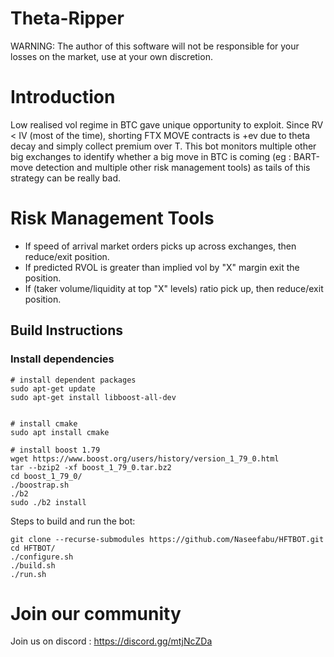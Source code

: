 # Theta-Ripper  

WARNING: The author of this software will not be responsible for your losses on the market, use at your own discretion.

# Introduction

Low realised vol regime in BTC gave unique opportunity to exploit. Since RV < IV (most of the time), shorting FTX MOVE contracts is +ev due to theta decay and simply collect premium over T. This bot monitors multiple other big exchanges to identify whether a big move in BTC is coming (eg : BART-move detection and multiple other risk management tools) as tails of this strategy can be really bad. 

# Risk Management Tools

* If speed of arrival market orders picks up across exchanges, then reduce/exit position. 
* If predicted RVOL is greater than implied vol by "X" margin exit the position.
* If (taker volume/liquidity at top "X" levels) ratio pick up, then reduce/exit position.


## Build Instructions

### Install dependencies

```
# install dependent packages
sudo apt-get update
sudo apt-get install libboost-all-dev


# install cmake
sudo apt install cmake

# install boost 1.79
wget https://www.boost.org/users/history/version_1_79_0.html
tar --bzip2 -xf boost_1_79_0.tar.bz2
cd boost_1_79_0/
./boostrap.sh
./b2
sudo ./b2 install

```

Steps to build and run the bot:
```
git clone --recurse-submodules https://github.com/Naseefabu/HFTBOT.git
cd HFTBOT/
./configure.sh
./build.sh
./run.sh
```

# Join our community

Join us on discord : https://discord.gg/mtjNcZDa